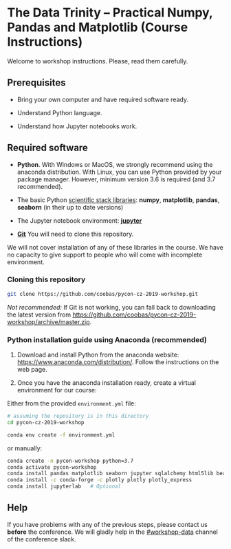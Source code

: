 # The Data Trinity – Practical Numpy, Pandas and Matplotlib (Course Instructions)

Welcome to workshop instructions. Please, read them carefully.

## Prerequisites

- Bring your own computer and have required software ready.

- Understand Python language.

- Understand how Jupyter notebooks work.


## Required software

- **Python**. With Windows or MacOS, we strongly recommend using the anaconda distribution. With Linux, you can use Python provided by your package manager. However, minimum version 3.6 is required (and 3.7 recommended).

- The basic Python [scientific stack libraries](https://www.scipy.org/about.html): **numpy**, **matplotlib**, **pandas**, **seaborn** (in their up to date versions)

- The Jupyter notebook environment: [**jupyter**](https://jupyter.org/)

- [**Git**](https://git-scm.com/) You will need to clone this repository.

We will not cover installation of any of these libraries in the course. We have no capacity to give support to people who will come
with incomplete environment.


### Cloning this repository

```bash
git clone https://github.com/coobas/pycon-cz-2019-workshop.git
```

*Not recommended:* If Git is not working, you can fall back to downloading the latest version from https://github.com/coobas/pycon-cz-2019-workshop/archive/master.zip.


### Python installation guide using Anaconda (recommended)

1) Download and install Python from the anaconda website: https://www.anaconda.com/distribution/. Follow the instructions on the web page.

2) Once you have the anaconda installation ready, create a virtual environment for our course:

Either from the provided `environment.yml` file:

```bash
# assuming the repository is in this directory
cd pycon-cz-2019-workshop

conda env create -f environment.yml
```

or manually:
```bash
conda create -n pycon-workshop python=3.7
conda activate pycon-workshop
conda install pandas matplotlib seaborn jupyter sqlalchemy html5lib beautifulsoup4 xlrd
conda install -c conda-forge -c plotly plotly plotly_express
conda install jupyterlab   # Optional
```


## Help

If you have problems with any of the previous steps, please contact us
**before** the conference. We will gladly help in the [\#workshop-data](https://pyconcz2019.slack.com/messages/CJRQSN0FL) channel
of the conference slack.
